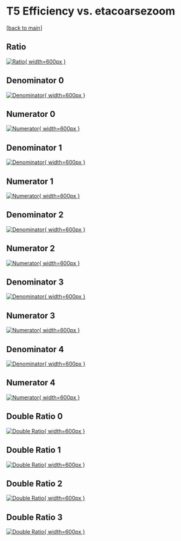 # T5 Efficiency vs. etacoarsezoom

[[back to main](./)]



## Ratio

[![Ratio](../mtv/var/T5_base_211_0_eff_etacoarsezoom.png){ width=600px }](../mtv/var/T5_base_211_0_eff_etacoarsezoom.pdf)

## Denominator 0

[![Denominator](../mtv/den/T5_base_211_0_eff_etacoarsezoom_den0.png){ width=600px }](../mtv/den/T5_base_211_0_eff_etacoarsezoom_den0.pdf)

## Numerator 0

[![Numerator](../mtv/num/T5_base_211_0_eff_etacoarsezoom_num0.png){ width=600px }](../mtv/num/T5_base_211_0_eff_etacoarsezoom_num0.pdf)

## Denominator 1

[![Denominator](../mtv/den/T5_base_211_0_eff_etacoarsezoom_den1.png){ width=600px }](../mtv/den/T5_base_211_0_eff_etacoarsezoom_den1.pdf)

## Numerator 1

[![Numerator](../mtv/num/T5_base_211_0_eff_etacoarsezoom_num1.png){ width=600px }](../mtv/num/T5_base_211_0_eff_etacoarsezoom_num1.pdf)

## Denominator 2

[![Denominator](../mtv/den/T5_base_211_0_eff_etacoarsezoom_den2.png){ width=600px }](../mtv/den/T5_base_211_0_eff_etacoarsezoom_den2.pdf)

## Numerator 2

[![Numerator](../mtv/num/T5_base_211_0_eff_etacoarsezoom_num2.png){ width=600px }](../mtv/num/T5_base_211_0_eff_etacoarsezoom_num2.pdf)

## Denominator 3

[![Denominator](../mtv/den/T5_base_211_0_eff_etacoarsezoom_den3.png){ width=600px }](../mtv/den/T5_base_211_0_eff_etacoarsezoom_den3.pdf)

## Numerator 3

[![Numerator](../mtv/num/T5_base_211_0_eff_etacoarsezoom_num3.png){ width=600px }](../mtv/num/T5_base_211_0_eff_etacoarsezoom_num3.pdf)

## Denominator 4

[![Denominator](../mtv/den/T5_base_211_0_eff_etacoarsezoom_den4.png){ width=600px }](../mtv/den/T5_base_211_0_eff_etacoarsezoom_den4.pdf)

## Numerator 4

[![Numerator](../mtv/num/T5_base_211_0_eff_etacoarsezoom_num4.png){ width=600px }](../mtv/num/T5_base_211_0_eff_etacoarsezoom_num4.pdf)

## Double Ratio 0

[![Double Ratio](../mtv/ratio/T5_base_211_0_eff_etacoarsezoom_ratio0.png){ width=600px }](../mtv/ratio/T5_base_211_0_eff_etacoarsezoom_ratio0.pdf)

## Double Ratio 1

[![Double Ratio](../mtv/ratio/T5_base_211_0_eff_etacoarsezoom_ratio1.png){ width=600px }](../mtv/ratio/T5_base_211_0_eff_etacoarsezoom_ratio1.pdf)

## Double Ratio 2

[![Double Ratio](../mtv/ratio/T5_base_211_0_eff_etacoarsezoom_ratio2.png){ width=600px }](../mtv/ratio/T5_base_211_0_eff_etacoarsezoom_ratio2.pdf)

## Double Ratio 3

[![Double Ratio](../mtv/ratio/T5_base_211_0_eff_etacoarsezoom_ratio3.png){ width=600px }](../mtv/ratio/T5_base_211_0_eff_etacoarsezoom_ratio3.pdf)


